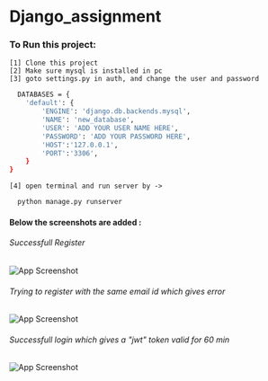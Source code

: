 # Django_assignment

### To Run this project:
    [1] Clone this project
    [2] Make sure mysql is installed in pc
    [3] goto settings.py in auth, and change the user and password

```bash
  DATABASES = {
    'default': {
        'ENGINE': 'django.db.backends.mysql',
        'NAME': 'new_database',
        'USER': 'ADD YOUR USER NAME HERE',
        'PASSWORD': 'ADD YOUR PASSWORD HERE',
        'HOST':'127.0.0.1',
        'PORT':'3306',
    }
}
  ```

    [4] open terminal and run server by ->


```bash
  python manage.py runserver
```

#### Below the screenshots are added :

###### Successfull Register
![App Screenshot](https://github.com/RupakBiswas-2304/Django_assignment/blob/main/screenshots/register_success.png)

###### Trying to register with the same email id which gives error
![App Screenshot](https://github.com/RupakBiswas-2304/Django_assignment/blob/main/screenshots/register_failed.png)

###### Successfull login which gives a "jwt" token valid for 60 min
![App Screenshot](https://github.com/RupakBiswas-2304/Django_assignment/blob/main/screenshots/login.png)
